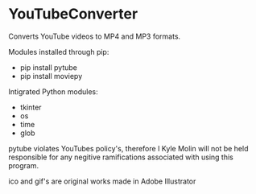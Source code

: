 # YouTubeConverter
Converts YouTube videos to MP4 and MP3 formats.

Modules installed through pip:
- pip install pytube
- pip install moviepy

Intigrated Python modules:
- tkinter
- os
- time
- glob

pytube violates YouTubes policy's, therefore I Kyle Molin will not be held responsible for any negitive ramifications associated with using this program.

ico and gif's are original works made in Adobe Illustrator
